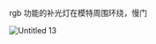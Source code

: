 rgb 功能的补光灯在模特周围环绕，慢门

![Untitled 13](https://dvlin-notes-assets.oss-cn-beijing.aliyuncs.com/2024/08/30/LVwf9zIWiw15LV3kG7aoUntitled%2013.png)